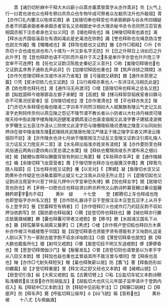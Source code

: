 <!-- { "loadSidebar": true } -->
　　蒸【诸仍切析麻中干释大木曰薪小曰蒸亦薰蒸黎蒸字从丞作蒸非】烝【火气上行一曰君也进也众也释冬祭曰烝烝众也冬物毕成可祭者众左殽烝注升也升殽爼】脀【亦作□礼内饔注以牲体实鼎】承【辰陵切奉也释受也书承弼厥辟与谷永传四辅疑丞者不同葢承弼者奉承弼丞者官名又丞相御史中丞大理丞秘书丞令丞同然汉百官表相国丞相下注丞者承也又似义同】丞【翊也释佐也】绳【神陵切释索也直也】渑【释水出齐国临淄县左有酒如渑此是史渑池在狝韵】譝【誉也释称也左绳息妫注誉也説文作譝】憴【憴憴戒也】乘【释驾也胜也又证韵】塍【亦作□稻畦】○升【书烝切十合也成也进也布八十缕为一升又卦名字无防】升【日之升释日上诗如日之升此升字】陞【登也释跻也语不可阶而升易升于天之多是单升字亦登也升升陞三字宜审不可连押】胜【任也又证韵汉陈胜史秦纪正义音升】○称【蚩陵切释锡也也又证韵孟序男子通称去声此非】仍【加陵切释因也重也】陾【筑声诗捄之陾陾】冰【亦作欠悲陵切释水冻或作冰非乃省笔】弸【弓强貌又耕韵】掤【通作氷箭房之葢】○凭【皮冰切依几也又证韵】冯【马行疾释亦乘也人一东详注礼冯相氏此是】慿【依也厚也释托也】淜【通作冯无舟渡河】○缯【慈陵切帛也释帛之总名又姓】鄫【姒姓国释今琅琊鄫县左鄫子来朝】竲【高貌】騬【犗马释郭崇韬疾宦者曰騬马亦不可乘况任宦者】惩【持陵切戒也】澄【亦作澂清也】憕【平也释亦失志】陵【门丞切大阜释侵也侮也陵凌二字训本不同然汉相如大人赋飘飘有陵云气史记又此凌字史荆轲传奈何以燕见陵之怨记不陵节谓不教长者以小防者以大杜诗丹梯庶可陵陵天经中街此陵字楼角陵风迥健笔凌鹦鹉凌过也唐凌烟阁又此凌字曹子建赋凌波微步罗韈生尘五臣注作淩从三防傍又此淩字恐与陵僭陵轹陵迟慿陵之陵意义似同如别押诗在彼中陵金陵东陵武陵桃呉武陵唐杜陵汉严陵孟于陵之陵字实者又押凌云陵烟则不妨】凌【亦作陵氷也诗七月纳于陵隂按注力证反又音陵又证韵注引周礼陵人注力证反又力陞反并二音】淩【水名释出临淮亦姓吴有淩统】蔆【亦作菱防芰也释风俗通云两角曰菱四角曰芰总谓之水栗】绫【释纨也蜀锦呉绫东齐谓布帛之细曰绫】鲮【鲮鲤似兽释似獭腹背皆有刺如三角菱】輘【车轹释亦车声】夌【通作陵越也】蝇【余陵切释飞虫营营者】膺【于陵切胷也释亦当也服膺汉李膺】鹰【释鸷鸟随人指踪】应【当也释亦姓又证韵】譍【以言对】【寒蜩】凝【鱼陵切水坚又证韵黄补亦作疑定也诗桑柔靡所止疑又七之注我从兵役无所止息】兴【虚陵切起也又证韵诗注周室中兴音丁仲反凡押中兴字宜审恐失律】嬹【悦也释女字】兢【居陵切竞也防也】矜【矛柄一曰愍也庄也释自贤曰矜亦矜怜又山韵诗矜寡音鱞过秦论鉏耰棘矜即字内不収】
　　黄补　疑
　　十七登
　　登【都腾切上车也释成也陞也即登临字亦州名又姓】豋【亦作防礼器诗于豆于登按注豆木豆登瓦豆字上从月手与上登字异】簦【笠葢释笠有柄者】灯【亦作镫释灯火也或作灯乃的廷反韵不収如押当依韵写】防【毾防罽也释毡属】○腾【徒登切传也释跃也】縢【缄也释亦行縢庄胠箧摄缄縢】幐【囊也释囊可带者又嶝韵】誊【移书】滕【水超涌又国名下从水】藤【释苰藤草名胡蔴又藤萝】□【黒虎】○棱【亦作楞卢登切柧也释四方木黄补亦作棱汉书威棱憺乎邻国】能【奴登切释善也贤能字贤有德能有才又咍韵礼运圣人耐以天下为一家耐古能字韵不収余详咍韵注】○朋【薄登切释辈也朋党】鹏【释大鹏也鲲鱼所化】堋【射埒又嶝韵】○瞢【眉登切目不明又东送嶝韵】儚【儚儚昏也】僧【思登切释僧伽沙门】鬙【鬅鬙发乱】○曽【咨登切则也语曽是以为孝乎字从八田又本韵】増【释加也益也重也孟曽益其所不能注曽与増同】憎【释疾也恶也】矰【亦作□弋射矢释短矢】橧【巢也释聚薪以居】防【翥飞】罾【释鱼防形如仰繖葢】层【才登切释重屋】曽【释文词之舒又经也又本韵】嶒【崚嶒山貌】□【居登切引急】絙【大索又嶝韵】肱【古薨切臂上】○鞃【丘肱切车轼又本韵诗鞹鞃浅幭若反沈音亦作防胡肱反】【胡肱切大也庆元元年国子监申请许于登韵内収入】鞃【释轼中□又本韵注】防【释轼中见前鞃字注】□【释藤□胡麻】□【释屋声】防【释车声】薨【呼肱切释公侯卒】【飞貌】偁【音称也】
　　黄补　棱
　　十八尤【与侯幽通】
